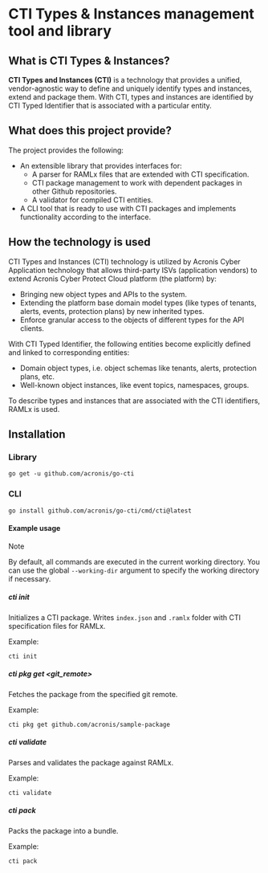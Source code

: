 # CTI Types & Instances management tool and library

## What is CTI Types & Instances?

**CTI Types and Instances (CTI)** is a technology that provides a unified, vendor-agnostic way to define and uniquely identify types and instances, extend and package them. With CTI, types and instances are identified by CTI Typed Identifier that is associated with a particular entity.

## What does this project provide?

The project provides the following:

* An extensible library that provides interfaces for:
  * A parser for RAMLx files that are extended with CTI specification.
  * CTI package management to work with dependent packages in other Github repositories.
  * A validator for compiled CTI entities.
* A CLI tool that is ready to use with CTI packages and implements functionality according to the interface.

## How the technology is used

CTI Types and Instances (CTI) technology is utilized by Acronis Cyber Application technology that allows third-party ISVs (application vendors) to extend Acronis Cyber Protect Cloud platform (the platform) by:

* Bringing new object types and APIs to the system.
* Extending the platform base domain model types (like types of tenants, alerts, events, protection plans) by new inherited types.
* Enforce granular access to the objects of different types for the API clients.

With CTI Typed Identifier, the following entities become explicitly defined and linked to corresponding entities:

* Domain object types, i.e. object schemas like tenants, alerts, protection plans, etc.
* Well-known object instances, like event topics, namespaces, groups.

To describe types and instances that are associated with the CTI identifiers, RAMLx is used.

## Installation

### Library

```
go get -u github.com/acronis/go-cti
```

### CLI

```
go install github.com/acronis/go-cti/cmd/cti@latest
```

#### Example usage

> [!NOTE]
> By default, all commands are executed in the current working directory.
> You can use the global `--working-dir` argument to specify the working directory if necessary.

##### cti init

Initializes a CTI package. Writes `index.json` and `.ramlx` folder with CTI specification files for RAMLx.

Example:

```
cti init
```

##### cti pkg get \<git_remote\>

Fetches the package from the specified git remote.

Example:

```
cti pkg get github.com/acronis/sample-package
```

##### cti validate

Parses and validates the package against RAMLx.

Example:

```
cti validate
```

##### cti pack

Packs the package into a bundle.

Example:

```
cti pack
```
